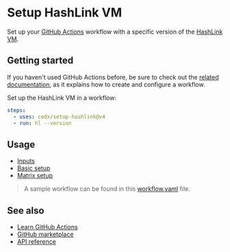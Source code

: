 # Setup HashLink VM
Set up your [GitHub Actions](https://docs.github.com/en/actions) workflow 
with a specific version of the [HashLink VM](https://hashlink.haxe.org).

## Getting started
If you haven't used GitHub Actions before, be sure to check out the [related documentation](https://docs.github.com/en/actions/quickstart), 
as it explains how to create and configure a workflow.

Set up the HashLink VM in a workflow:

```yaml
steps:
  - uses: cedx/setup-hashlink@v4
  - run: hl --version
```

## Usage
- [Inputs](usage/inputs.md)
- [Basic setup](usage/basic_setup.md)
- [Matrix setup](usage/matrix_setup.md)

> A sample workflow can be found in this [workflow.yaml](https://github.com/cedx/setup-hashlink/blob/main/example/workflow.yaml) file.

## See also
- [Learn GitHub Actions](https://docs.github.com/en/actions/learn-github-actions)
- [GitHub marketplace](https://github.com/marketplace/actions/setup-hashlink-vm)
- [API reference](api/)
